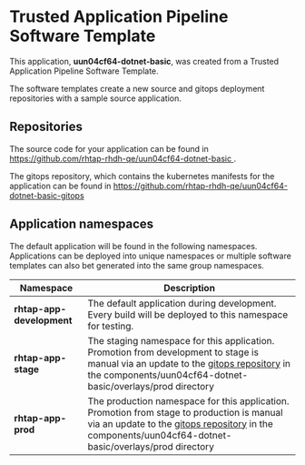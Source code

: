 # Trusted Application Pipeline Software Template

This application, **uun04cf64-dotnet-basic**, was created from a Trusted Application Pipeline Software Template.

The software templates create a new source and gitops deployment repositories with a sample source application. 

## Repositories

The source code for your application can be found in [https://github.com/rhtap-rhdh-qe/uun04cf64-dotnet-basic ](https://github.com/rhtap-rhdh-qe/uun04cf64-dotnet-basic ).
 
The gitops repository, which contains the kubernetes manifests for the application can be found in 
[https://github.com/rhtap-rhdh-qe/uun04cf64-dotnet-basic-gitops ](https://github.com/rhtap-rhdh-qe/uun04cf64-dotnet-basic-gitops ) 

## Application namespaces 

The default application will be found in the following namespaces. Applications can be deployed into unique namespaces or multiple software templates can also bet generated into the same group namespaces.  

|  Namespace   |  Description   |  
| -------- | -------- |   
| **rhtap-app-development** | The default application during development. Every build will be deployed to this namespace for testing. | 
| **rhtap-app-stage** | The staging namespace for this application. Promotion from development to stage is manual via an update to the [gitops repository](https://github.com/rhtap-rhdh-qe/uun04cf64-dotnet-basic-gitops ) in the components/uun04cf64-dotnet-basic/overlays/prod directory |  
| **rhtap-app-prod** | The production namespace for this application. Promotion from stage to production is manual via an update to the [gitops repository](https://github.com/rhtap-rhdh-qe/uun04cf64-dotnet-basic-gitops ) in the components/uun04cf64-dotnet-basic/overlays/prod directory | 